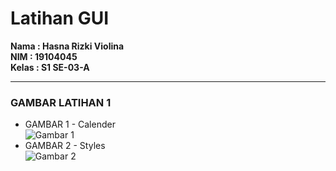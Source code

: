 # Latihan GUI
**Nama  : Hasna Rizki Violina** <br>
**NIM   : 19104045** <br>
**Kelas : S1 SE-03-A** <hr>
### GAMBAR LATIHAN 1
* GAMBAR 1 - Calender <br>
![Gambar 1](https://user-images.githubusercontent.com/72425456/114390096-02ec5180-9bc0-11eb-9119-acb4ee87a667.png)
* GAMBAR 2 - Styles <br>
![Gambar 2](https://user-images.githubusercontent.com/72425456/114390103-054eab80-9bc0-11eb-9afd-23a0d40e718c.png)
